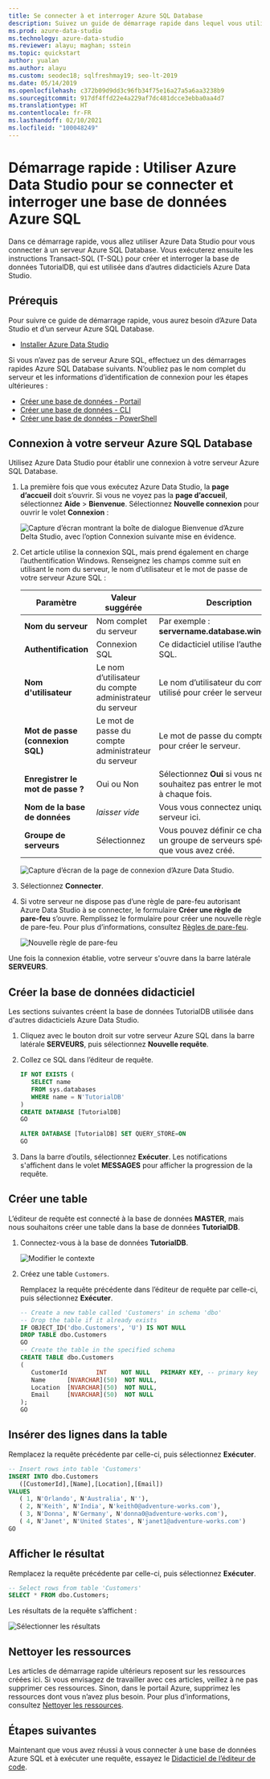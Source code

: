 ```yaml
---
title: Se connecter à et interroger Azure SQL Database
description: Suivez un guide de démarrage rapide dans lequel vous utiliserez Azure Data Studio pour vous connecter à un serveur Azure SQL Database, puis vous créerez et interrogerez une base de données.
ms.prod: azure-data-studio
ms.technology: azure-data-studio
ms.reviewer: alayu; maghan; sstein
ms.topic: quickstart
author: yualan
ms.author: alayu
ms.custom: seodec18; sqlfreshmay19; seo-lt-2019
ms.date: 05/14/2019
ms.openlocfilehash: c372b09d9dd3c96fb34f75e16a27a5a6aa3238b9
ms.sourcegitcommit: 917df4ffd22e4a229af7dc481dcce3ebba0aa4d7
ms.translationtype: HT
ms.contentlocale: fr-FR
ms.lasthandoff: 02/10/2021
ms.locfileid: "100048249"
---
```

# <a name="quickstart-use-azure-data-studio-to-connect-and-query-azure-sql-database"></a>Démarrage rapide : Utiliser Azure Data Studio pour se connecter et interroger une base de données Azure SQL

Dans ce démarrage rapide, vous allez utiliser Azure Data Studio pour vous connecter à un serveur Azure SQL Database. Vous exécuterez ensuite les instructions Transact-SQL (T-SQL) pour créer et interroger la base de données TutorialDB, qui est utilisée dans d’autres didacticiels Azure Data Studio.

## <a name="prerequisites"></a>Prérequis

Pour suivre ce guide de démarrage rapide, vous aurez besoin d’Azure Data Studio et d’un serveur Azure SQL Database.

- [Installer Azure Data Studio](./download-azure-data-studio.md)

Si vous n’avez pas de serveur Azure SQL, effectuez un des démarrages rapides Azure SQL Database suivants. N’oubliez pas le nom complet du serveur et les informations d’identification de connexion pour les étapes ultérieures :

- [Créer une base de données - Portail](/azure/sql-database/sql-database-get-started-portal)
- [Créer une base de données - CLI](/azure/sql-database/sql-database-get-started-cli)
- [Créer une base de données - PowerShell](/azure/sql-database/sql-database-get-started-powershell)


## <a name="connect-to-your-azure-sql-database-server"></a>Connexion à votre serveur Azure SQL Database

Utilisez Azure Data Studio pour établir une connexion à votre serveur Azure SQL Database.

1. La première fois que vous exécutez Azure Data Studio, la **page d’accueil** doit s’ouvrir. Si vous ne voyez pas la **page d’accueil**, sélectionnez **Aide** > **Bienvenue**. Sélectionnez **Nouvelle connexion** pour ouvrir le volet **Connexion** :
   
   ![Capture d’écran montrant la boîte de dialogue Bienvenue d’Azure Delta Studio, avec l’option Connexion suivante mise en évidence.](media/quickstart-sql-database/new-connection-icon.png)

2. Cet article utilise la connexion SQL, mais prend également en charge l’authentification Windows. Renseignez les champs comme suit en utilisant le nom du serveur, le nom d’utilisateur et le mot de passe de votre serveur Azure SQL :

   | Paramètre       | Valeur suggérée | Description |
   | ------------ | ------------------ | ------------------------------------------------- | 
   | **Nom du serveur** | Nom complet du serveur | Par exemple : **servername.database.windows.net**. |
   | **Authentification** | Connexion SQL| Ce didacticiel utilise l’authentification SQL. |
   | **Nom d'utilisateur** | Le nom d’utilisateur du compte administrateur du serveur | Le nom d’utilisateur du compte utilisé pour créer le serveur. |
   | **Mot de passe (connexion SQL)** | Le mot de passe du compte administrateur du serveur | Le mot de passe du compte utilisé pour créer le serveur. |
   | **Enregistrer le mot de passe ?** | Oui ou Non | Sélectionnez **Oui** si vous ne souhaitez pas entrer le mot de passe à chaque fois. |
   | **Nom de la base de données** | *laisser vide* | Vous vous connectez uniquement au serveur ici. |
   | **Groupe de serveurs** | Sélectionnez <Default> | Vous pouvez définir ce champ sur un groupe de serveurs spécifique que vous avez créé. | 

   ![Capture d’écran de la page de connexion d’Azure Data Studio.](media/quickstart-sql-database/new-connection-screen.png)  

3. Sélectionnez **Connecter**.

4. Si votre serveur ne dispose pas d’une règle de pare-feu autorisant Azure Data Studio à se connecter, le formulaire **Créer une règle de pare-feu** s’ouvre. Remplissez le formulaire pour créer une nouvelle règle de pare-feu. Pour plus d’informations, consultez [Règles de pare-feu](/azure/sql-database/sql-database-firewall-configure).

   ![Nouvelle règle de pare-feu](media/quickstart-sql-database/firewall.png)  

Une fois la connexion établie, votre serveur s'ouvre dans la barre latérale **SERVEURS**.

## <a name="create-the-tutorial-database"></a>Créer la base de données didacticiel

Les sections suivantes créent la base de données TutorialDB utilisée dans d'autres didacticiels Azure Data Studio.

1. Cliquez avec le bouton droit sur votre serveur Azure SQL dans la barre latérale **SERVEURS**, puis sélectionnez **Nouvelle requête**.

1. Collez ce SQL dans l’éditeur de requête.

   ```sql
   IF NOT EXISTS (
      SELECT name
      FROM sys.databases
      WHERE name = N'TutorialDB'
   )
   CREATE DATABASE [TutorialDB]
   GO

   ALTER DATABASE [TutorialDB] SET QUERY_STORE=ON
   GO
   ```

1. Dans la barre d’outils, sélectionnez **Exécuter**. Les notifications s'affichent dans le volet **MESSAGES** pour afficher la progression de la requête.

## <a name="create-a-table"></a>Créer une table

L’éditeur de requête est connecté à la base de données **MASTER**, mais nous souhaitons créer une table dans la base de données **TutorialDB**. 

1. Connectez-vous à la base de données **TutorialDB**.

   ![Modifier le contexte](media/quickstart-sql-database/change-context2.png)



1. Créez une table `Customers`. 

   Remplacez la requête précédente dans l’éditeur de requête par celle-ci, puis sélectionnez **Exécuter**.

   ```sql
   -- Create a new table called 'Customers' in schema 'dbo'
   -- Drop the table if it already exists
   IF OBJECT_ID('dbo.Customers', 'U') IS NOT NULL
   DROP TABLE dbo.Customers
   GO
   -- Create the table in the specified schema
   CREATE TABLE dbo.Customers
   (
      CustomerId        INT    NOT NULL   PRIMARY KEY, -- primary key column
      Name      [NVARCHAR](50)  NOT NULL,
      Location  [NVARCHAR](50)  NOT NULL,
      Email     [NVARCHAR](50)  NOT NULL
   );
   GO
   ```


## <a name="insert-rows-into-the-table"></a>Insérer des lignes dans la table

Remplacez la requête précédente par celle-ci, puis sélectionnez **Exécuter**.

   ```sql
   -- Insert rows into table 'Customers'
   INSERT INTO dbo.Customers
      ([CustomerId],[Name],[Location],[Email])
   VALUES
      ( 1, N'Orlando', N'Australia', N''),
      ( 2, N'Keith', N'India', N'keith0@adventure-works.com'),
      ( 3, N'Donna', N'Germany', N'donna0@adventure-works.com'),
      ( 4, N'Janet', N'United States', N'janet1@adventure-works.com')
   GO
   ```

## <a name="view-the-result"></a>Afficher le résultat

Remplacez la requête précédente par celle-ci, puis sélectionnez **Exécuter**.

   ```sql
   -- Select rows from table 'Customers'
   SELECT * FROM dbo.Customers;
   ```

Les résultats de la requête s’affichent :

   ![Sélectionner les résultats](media/quickstart-sql-database/select-results2.png)


## <a name="clean-up-resources"></a>Nettoyer les ressources

Les articles de démarrage rapide ultérieurs reposent sur les ressources créées ici. Si vous envisagez de travailler avec ces articles, veillez à ne pas supprimer ces ressources. Sinon, dans le portail Azure, supprimez les ressources dont vous n’avez plus besoin. Pour plus d’informations, consultez [Nettoyer les ressources](/azure/sql-database/sql-database-get-started-portal#clean-up-resources).

## <a name="next-steps"></a>Étapes suivantes

Maintenant que vous avez réussi à vous connecter à une base de données Azure SQL et à exécuter une requête, essayez le [Didacticiel de l’éditeur de code](tutorial-sql-editor.md).